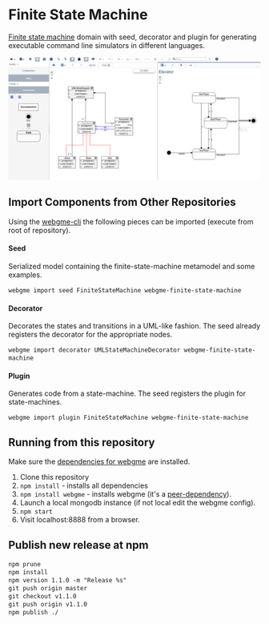 # Finite State Machine
[Finite state machine](https://en.wikipedia.org/wiki/Finite-state_machine) domain with seed, decorator and plugin for generating executable command line simulators in different languages.

![Finite-state-machine](img/example.png "Metamodel and a simple elevator")

## Import Components from Other Repositories
Using the [webgme-cli](https://github.com/webgme/webgme-cli) the following pieces can be imported (execute from root of repository).

#### Seed
Serialized model containing the finite-state-machine metamodel and some examples.
```
webgme import seed FiniteStateMachine webgme-finite-state-machine
```
#### Decorator
Decorates the states and transitions in a UML-like fashion. The seed already registers the decorator for the appropriate nodes.
```
webgme import decorator UMLStateMachineDecorator webgme-finite-state-machine
```
#### Plugin
Generates code from a state-machine. The seed registers the plugin for state-machines.
```
webgme import plugin FiniteStateMachine webgme-finite-state-machine
```

## Running from this repository
Make sure the [dependencies for webgme](https://github.com/webgme/webgme/blob/master/README.md#dependencies) are installed.
 1. Clone this repository
 2. `npm install` - installs all dependencies
 3. `npm install webgme` - installs webgme (it's a [peer-dependency](https://nodejs.org/en/blog/npm/peer-dependencies/)).
 4. Launch a local mongodb instance (if not local edit the webgme config).
 5. `npm start`
 6. Visit localhost:8888 from a browser.
 
 ## Publish new release at npm
 ```
 npm prune
 npm install
 npm version 1.1.0 -m "Release %s"
 git push origin master
 git checkout v1.1.0
 git push origin v1.1.0
 npm publish ./
 ```
